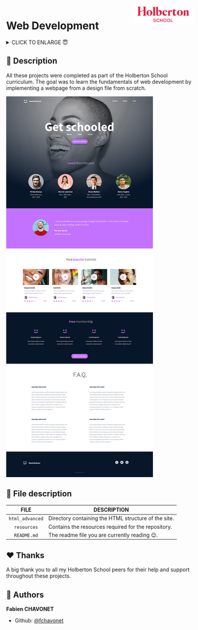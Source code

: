 <img  height="50px" align="right" src="./resources/images/holberton_school_logo.png" alt="Holberton School logo">

# Web Development

<details>
        <summary>
		CLICK TO ENLARGE 😇
        </summary>
	    📄 <a href="#description">Description</a>
        <br>
        📂 <a href="#files-description">Files description</a>
        <br>
        ♥️ <a href="#thanks">Thanks</a>
        <br>
        👷 <a href="#authors">Authors</a>
</details>

## 📄 <span id="description">Description</span>

All these projects were completed as part of the Holberton School curriculum. The goal was to learn the fundamentals of web development by implementing a webpage from a design file from scratch.

<img src="./resources/images/smileschool_final_design.png" alt="">

## 📂 <span id="files-description">File description</span>

| **FILE**       | **DESCRIPTION**                                      |
| :------------: | ---------------------------------------------------- |
| `html_advanced`| Directory containing the HTML structure of the site. |
| `resources`    | Contains the resources required for the repository.  |
| `README.md`    | The readme file you are currently reading 😉.        |   

## ♥️ <span id="thanks">Thanks</span>

A big thank you to all my Holberton School peers for their help and support throughout these projects.

## 👷 <span id="authors">Authors</span>

**Fabien CHAVONET**
- Github: [@fchavonet](https://github.com/fchavonet)
